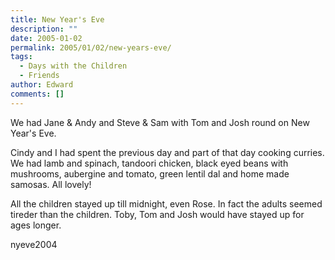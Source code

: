 ```yaml
---
title: New Year's Eve
description: ""
date: 2005-01-02
permalink: 2005/01/02/new-years-eve/
tags:
  - Days with the Children
  - Friends
author: Edward
comments: []
---
```


We had Jane & Andy and Steve & Sam with Tom and Josh round on New
Year\'s Eve.

Cindy and I had spent the previous day and part of that day cooking
curries. We had lamb and spinach, tandoori chicken, black eyed beans
with mushrooms, aubergine and tomato, green lentil dal and home made
samosas. All lovely!

All the children stayed up till midnight, even Rose. In fact the adults
seemed tireder than the children. Toby, Tom and Josh would have stayed
up for ages longer.

<wpg2>nyeve2004</wpg2>

